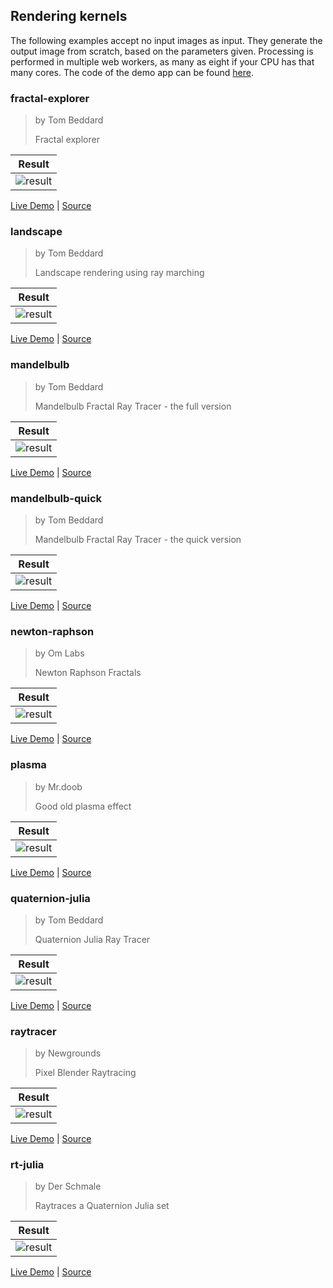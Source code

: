 ## Rendering kernels

The following examples accept no input images as input. They generate the output image from
scratch, based on the parameters given. Processing is performed in multiple web workers, as many as
eight if your CPU has that many cores. The code of the demo app can be found
[here](./rollup-plugin-pb2zig/demos/demo-3/src/App.jsx).

### fractal-explorer

> by Tom Beddard
>
> Fractal explorer


| Result |
|--------|
|![result](./img/fractal-explorer.jpg)|

[Live Demo](https://chung-leong.github.io/pb2zig/demo-3/?f=fractal-explorer) |
[Source](../rollup-plugin-pb2zig/demos/demo-3/pbk/fractal-explorer.pbk)

### landscape

> by Tom Beddard
>
> Landscape rendering using ray marching

| Result |
|--------|
|![result](./img/landscape.jpg)|

[Live Demo](https://chung-leong.github.io/pb2zig/demo-3/?f=landscape) |
[Source](../rollup-plugin-pb2zig/demos/demo-3/pbk/landscape.pbk)

### mandelbulb

> by Tom Beddard
>
> Mandelbulb Fractal Ray Tracer - the full version

| Result |
|--------|
|![result](./img/mandelbulb.jpg)|

[Live Demo](https://chung-leong.github.io/pb2zig/demo-3/?f=mandelbulb) |
[Source](../rollup-plugin-pb2zig/demos/demo-3/pbk/mandelbulb.pbk)

### mandelbulb-quick

> by Tom Beddard
>
> Mandelbulb Fractal Ray Tracer - the quick version

| Result |
|--------|
|![result](./img/mandelbulb-quick.jpg)|

[Live Demo](https://chung-leong.github.io/pb2zig/demo-3/?f=mandelbulb-quick) |
[Source](../rollup-plugin-pb2zig/demos/demo-3/pbk/mandelbulb-quick.pbk)

### newton-raphson

> by Om Labs
>
> Newton Raphson Fractals

| Result |
|--------|
|![result](./img/newton-raphson.jpg)|

[Live Demo](https://chung-leong.github.io/pb2zig/demo-3/?f=newton-raphson) |
[Source](../rollup-plugin-pb2zig/demos/demo-3/pbk/newton-raphson.pbk)

### plasma

> by Mr.doob
>
> Good old plasma effect

| Result |
|--------|
|![result](./img/plasma.jpg)|

[Live Demo](https://chung-leong.github.io/pb2zig/demo-3/?f=plasma) |
[Source](../rollup-plugin-pb2zig/demos/demo-3/pbk/plasma.pbk)

### quaternion-julia

> by Tom Beddard
>
> Quaternion Julia Ray Tracer

| Result |
|--------|
|![result](./img/quaternion-julia.jpg)|

[Live Demo](https://chung-leong.github.io/pb2zig/demo-3/?f=quaternion-julia) |
[Source](../rollup-plugin-pb2zig/demos/demo-3/pbk/quaternion-julia.pbk)

### raytracer

> by Newgrounds
>
> Pixel Blender Raytracing

| Result |
|--------|
|![result](./img/raytracer.jpg)|

[Live Demo](https://chung-leong.github.io/pb2zig/demo-3/?f=raytracer) |
[Source](../rollup-plugin-pb2zig/demos/demo-3/pbk/raytracer.pbk)

### rt-julia

> by Der Schmale
>
> Raytraces a Quaternion Julia set

| Result |
|--------|
|![result](./img/rt-julia.png)|

[Live Demo](https://chung-leong.github.io/pb2zig/demo-3/?f=rt-julia) |
[Source](../rollup-plugin-pb2zig/demos/demo-3/pbk/rt-julia.pbk)


